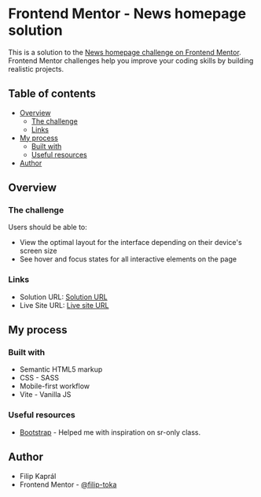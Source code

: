 # Frontend Mentor - News homepage solution

This is a solution to the [News homepage challenge on Frontend Mentor](https://www.frontendmentor.io/challenges/news-homepage-H6SWTa1MFl). Frontend Mentor challenges help you improve your coding skills by building realistic projects. 

## Table of contents

- [Overview](#overview)
  - [The challenge](#the-challenge)
  - [Links](#links)
- [My process](#my-process)
  - [Built with](#built-with)
  - [Useful resources](#useful-resources)
- [Author](#author)

## Overview

### The challenge

Users should be able to:

- View the optimal layout for the interface depending on their device's screen size
- See hover and focus states for all interactive elements on the page

### Links

- Solution URL: [Solution URL](https://github.com/filip-toka/fem-news-homepage)
- Live Site URL: [Live site URL](https://your-live-site-url.com)

## My process

### Built with

- Semantic HTML5 markup
- CSS - SASS
- Mobile-first workflow
- Vite - Vanilla JS

### Useful resources

- [Bootstrap](https://getbootstrap.com) - Helped me with inspiration on sr-only class.

## Author

- Filip Kaprál
- Frontend Mentor - [@filip-toka](https://www.frontendmentor.io/profile/filip-toka)